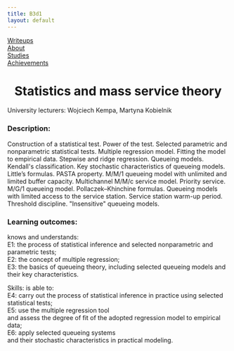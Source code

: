 ```yaml
---
title: B3d1
layout: default
---
```

<link rel="stylesheet" href="/assets/style.css">

<div class="nav-menu">
  <div class="nav-item"><a href="/writeups/">Writeups</a></div>
  <div class="separator"></div>
  <div class="nav-item"><a href="/">About</a></div>
  <div class="separator"></div>
  <div class="nav-item"><a href="/studies/">Studies</a></div>
  <div class="separator"></div>
  <div class="nav-item"><a href="/achievements/">Achievements</a></div>
</div>

<h1 style="text-align: center;">Statistics and mass service theory</h1>


University lecturers: Wojciech Kempa, Martyna Kobielnik

### Description:
Construction of a statistical test. Power of the test. Selected parametric and nonparametric statistical tests. Multiple regression model. Fitting the model to empirical data. Stepwise and ridge regression. Queueing models. Kendall's classification. Key stochastic characteristics of queueing models. Little’s formulas. PASTA property. M/M/1 queueing model with unlimited and limited buffer capacity. Multichannel M/M/c service model. Priority service. M/G/1 queueing model. Pollaczek–Khinchine formulas. Queueing models with limited access to the service station. Service station warm-up period. Threshold discipline. "Insensitive" queueing models.  

### Learning outcomes:
knows and understands:  
E1: the process of statistical inference and selected nonparametric and parametric tests;  
E2: the concept of multiple regression;  
E3: the basics of queueing theory, including selected queueing models and their key characteristics.  

Skills: is able to:  
E4: carry out the process of statistical inference in practice using selected statistical tests;  
E5: use the multiple regression tool  
and assess the degree of fit of the adopted regression model to empirical data;  
E6: apply selected queueing systems  
and their stochastic characteristics
in practical modeling.  
